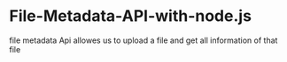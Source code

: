 # File-Metadata-API-with-node.js
file metadata Api allowes us to upload a file and get all information of that file 
